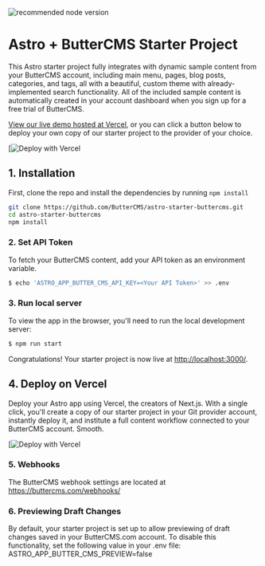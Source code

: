 ![recommended node version](https://img.shields.io/badge/node-v16-green)

# Astro + ButterCMS Starter Project

This Astro starter project fully integrates with dynamic sample content from your ButterCMS account, including main menu, pages, blog posts, categories, and tags, all with a beautiful, custom theme with already-implemented search functionality. All of the included sample content is automatically created in your account dashboard when you sign up for a free trial of ButterCMS.

[View our live demo hosted at Vercel](https://astro-starter-buttercms-demo.vercel.app/), or you can click a button below to deploy your own copy of our starter
project to the provider of your choice.

[![Deploy with Vercel](https://vercel.com/new/clone?repository-url=https://github.com/ButterCMS/astro-starter-buttercms&env=ASTRO_APP_BUTTER_CMS_API_KEY&envDescription=Your%20ButterCMS%20API%20Token&envLink=https://buttercms.com/settings/&project-name=astro-starter-buttercms&repo-name=astro-starter-buttercms&redirect-url=https://buttercms.com/onboarding/vercel-starter-deploy-callback/&production-deploy-hook=Deploy%20Triggered%20from%20ButterCMS&demo-title=ButterCMS%20Astro%20Starter&demo-description=Fully%20integrated%20with%20your%20ButterCMS%20account&demo-url=https://astro-starter-buttercms-demo.vercel.app/&demo-image=https://cdn.buttercms.com/r0tGK8xFRti2iRKBJ0eY&repository-name=astro-starter-buttercms)



## 1. Installation

First, clone the repo and install the dependencies by running `npm install`

```bash
git clone https://github.com/ButterCMS/astro-starter-buttercms.git
cd astro-starter-buttercms
npm install
```

### 2. Set API Token

To fetch your ButterCMS content, add your API token as an environment variable.

```bash
$ echo 'ASTRO_APP_BUTTER_CMS_API_KEY=<Your API Token>' >> .env
```

### 3. Run local server

To view the app in the browser, you'll need to run the local development server:

```bash
$ npm run start
```

Congratulations! Your starter project is now live at [http://localhost:3000/](http://localhost:3000/).

## 4. Deploy on Vercel

Deploy your Astro app using Vercel, the creators of Next.js. With a single click, you'll create a copy of our starter project in your Git provider account, instantly deploy it, and institute a full content workflow connected to your ButterCMS account. Smooth.

[![Deploy with Vercel](https://vercel.com/new/clone?repository-url=https://github.com/ButterCMS/astro-starter-buttercms&env=ASTRO_APP_BUTTER_CMS_API_KEY&envDescription=Your%20ButterCMS%20API%20Token&envLink=https://buttercms.com/settings/&project-name=astro-starter-buttercms&repo-name=astro-starter-buttercms&redirect-url=https://buttercms.com/onboarding/vercel-starter-deploy-callback/&production-deploy-hook=Deploy%20Triggered%20from%20ButterCMS&demo-title=ButterCMS%20Astro%20Starter&demo-description=Fully%20integrated%20with%20your%20ButterCMS%20account&demo-url=https://astro-starter-buttercms-demo.vercel.app/&demo-image=https://cdn.buttercms.com/r0tGK8xFRti2iRKBJ0eY&repository-name=astro-starter-buttercms)



### 5. Webhooks

The ButterCMS webhook settings are located at https://buttercms.com/webhooks/

### 6. Previewing Draft Changes

By default, your starter project is set up to allow previewing of draft changes saved in your ButterCMS.com account. To disable this functionality, set the following value in your .env file: ASTRO_APP_BUTTER_CMS_PREVIEW=false

